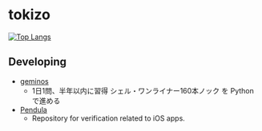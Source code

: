 # tokizo

[![Top Langs](https://github-readme-stats.vercel.app/api/top-langs/?username=tokizuoh&layout=compact)](https://github.com/anuraghazra/github-readme-stats)


## Developing
- [geminos](https://github.com/tokizuoh/geminos)
  - 1日1問、半年以内に習得 シェル・ワンライナー160本ノック を Python で進める
- [Pendula](https://github.com/tokizuoh/Pendula)
  - Repository for verification related to iOS apps.
